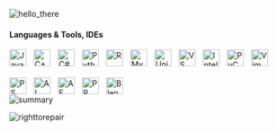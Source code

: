 ![hello_there](https://github.com/z-yaren/z-yaren/assets/69366142/4352b1dc-4759-4efd-91fb-2e5dcfc598f7)


#### Languages & Tools, IDEs

<img align="left" alt="Java" width="30px" style="padding-right:10px;" src="https://github.com/z-yaren/z-yaren/assets/69366142/8863e715-9368-4457-b63d-06e02c758993"/>
<img align="left" alt="C++" width="30px" style="padding-right:10px;" src="https://github.com/z-yaren/z-yaren/assets/69366142/8b967e3c-8003-4ea7-bc35-e59e4d2e418d"/>
<img align="left" alt="C#" width="30px" style="padding-right:10px;" src="https://github.com/z-yaren/z-yaren/assets/69366142/d781225f-8fd5-4b90-bf66-889c2ff8d412"/>
<img align="left" alt="Python" width="30px" style="padding-right:10px;" src="https://github.com/z-yaren/z-yaren/assets/69366142/6d390376-a5cb-48a4-a9ef-a6d65ab80b3e"/>
<img align="left" alt="R" width="30px" style="padding-right:10px;" src="https://github.com/z-yaren/z-yaren/assets/69366142/8ba4bc8d-b4f9-493d-95c5-cdb8ff833033"/>
<img align="left" alt="MySQL" width="30px" style="padding-right:10px;" src="https://github.com/z-yaren/z-yaren/assets/69366142/66904ca8-47cf-49a2-a4a3-d90259e17010"/>
<img align="left" alt="Unity" width="30px" style="padding-right:10px;" src="https://github.com/z-yaren/z-yaren/assets/69366142/1a4fd229-497d-4f70-b6b7-15a327e0d191"/>
<img align="left" alt="VS" width="30px" style="padding-right:10px;" src="https://github.com/z-yaren/z-yaren/assets/69366142/85555e23-ac82-477e-ac36-4201a86ebe8d"/>
<img align="left" alt="IntelliJ" width="30px" style="padding-right:10px;" src="https://github.com/z-yaren/z-yaren/assets/69366142/e0619642-8fb7-42cc-99c2-509516117b1b"/>
<img align="left" alt="PyCharm" width="30px" style="padding-right:10px;" src="https://github.com/z-yaren/z-yaren/assets/69366142/1bec2b7e-2f57-40a7-bd48-04a2873978cb"/>
<img align="left" alt="Vim" width="30px" style="padding-right:10px;" src="https://github.com/z-yaren/z-yaren/assets/69366142/90e0f1d1-e5de-47e4-82fd-5a4498cbaa23"/><br />




######

<img align="left" alt="PS" width="30px" style="padding-right:10px;" src="https://github.com/z-yaren/z-yaren/assets/69366142/577d8fd6-7c56-4139-bc16-4fa45fc13d51"/>
<img align="left" alt="AI" width="30px" style="padding-right:10px;" src="https://github.com/z-yaren/z-yaren/assets/69366142/06037bdb-9ff1-4c11-9060-d9a7867614ef"/>
<img align="left" alt="AE" width="30px" style="padding-right:10px;" src="https://github.com/z-yaren/z-yaren/assets/69366142/a6f7648a-28ba-4af9-8d30-84603d58de43"/>
<img align="left" alt="PR" width="30px" style="padding-right:10px;" src="https://github.com/z-yaren/z-yaren/assets/69366142/e215874f-706b-4e50-b109-dea86bfa819d"/>
<img align="left" alt="Blender" width="30px" style="padding-right:10px;" src="https://github.com/z-yaren/z-yaren/assets/69366142/d762f904-accb-424b-b6bf-6e6ed27c784d"/><br />




![summary](https://github-profile-summary-cards.vercel.app/api/cards/profile-details?username=z-yaren&theme=tokyonight)

![righttorepair](https://github.com/z-yaren/deneme/assets/69366142/ec2ad403-fe15-465c-8534-c9baf41cef33)
<!--
**z-yaren/z-yaren** is a ✨ _special_ ✨ repository because its `README.md` (this file) appears on your GitHub profile.

Here are some ideas to get you started:

- 🔭 I’m currently working on ...
- 🌱 I’m currently learning ...
- 👯 I’m looking to collaborate on ...
- 🤔 I’m looking for help with ...
- 💬 Ask me about ...
- 📫 How to reach me: ...
- 😄 Pronouns: ...
- ⚡ Fun fact: ...
-->

